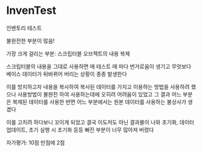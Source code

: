 # InvenTest
인벤토리 테스트

불완전한 부분이 많음!

가장 크게 걸리는 부분: 스크립터블 오브젝트의 내용 복제

스크립터블의 내용을 그대로 사용하면 매 테스트 때 마다 번거로움이 생기고
무엇보다 베이스 데이터가 뒤바뀌어 버리는 상황이 종종 발생한다

이를 방지하고자 내용을 복사하여 복사된 데이터를 가지고 이용하는 방법을 사용하려 했으나
사용방법이 불완전 하여 사용하는데에 오히려 어려움이 있었고
그 결과 어느 부분은 복제된 데이터를 사용한 반면
어느 부분에서는 원본 데이터를 사용하는 불상사가 생겼다

이를 고치려 하다보니 꼬이게 되었고 결국 이도저도 아닌 결과물이 나와
초기화, 데이터 업데이트, 초기 실행 시 초기화 등등
빠진 부분이 너무 많아져 버렸다

자가평가: 10점 만점에 2점
